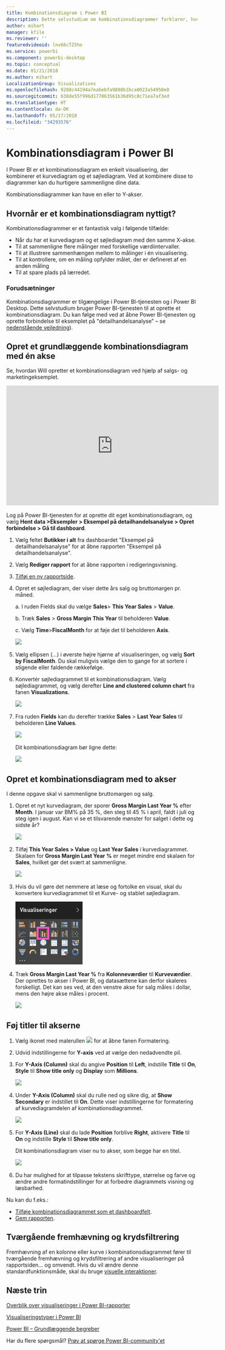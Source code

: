 ```yaml
---
title: Kombinationsdiagram i Power BI
description: Dette selvstudium om kombinationsdiagrammer forklarer, hvornår de bruges, og hvordan de oprettes i Power BI-tjenesten og Desktop.
author: mihart
manager: kfile
ms.reviewer: ''
featuredvideoid: lnv66cTZ5ho
ms.service: powerbi
ms.component: powerbi-desktop
ms.topic: conceptual
ms.date: 01/21/2018
ms.author: mihart
LocalizationGroup: Visualizations
ms.openlocfilehash: 9288c44194a7eabebfa9888b1bca0023a54950e8
ms.sourcegitcommit: 638de55f996d177063561b36d95c8c71ea7af3ed
ms.translationtype: HT
ms.contentlocale: da-DK
ms.lasthandoff: 05/17/2018
ms.locfileid: "34293576"
---
```

# <a name="combo-chart-in-power-bi"></a>Kombinationsdiagram i Power BI
I Power BI er et kombinationsdiagram en enkelt visualisering, der kombinerer et kurvediagram og et søjlediagram. Ved at kombinere disse to diagrammer kan du hurtigere sammenligne dine data.

Kombinationsdiagrammer kan have en eller to Y-akser.

## <a name="when-to-use-a-combo-chart"></a>Hvornår er et kombinationsdiagram nyttigt?
Kombinationsdiagrammer er et fantastisk valg i følgende tilfælde:

* Når du har et kurvediagram og et søjlediagram med den samme X-akse.
* Til at sammenligne flere målinger med forskellige værdiintervaller.
* Til at illustrere sammenhængen mellem to målinger i én visualisering.
* Til at kontrollere, om en måling opfylder målet, der er defineret af en anden måling
* Til at spare plads på lærredet.

### <a name="prerequisites"></a>Forudsætninger
Kombinationsdiagrammer er tilgængelige i Power BI-tjenesten og i Power BI Desktop. Dette selvstudium bruger Power BI-tjenesten til at oprette et kombinationsdiagram. Du kan følge med ved at åbne Power BI-tjenesten og oprette forbindelse til eksemplet på "detailhandelsanalyse" – se [ nedenstående vejledning](#create)).


## <a name="create-a-basic-single-axis-combo-chart"></a>Opret et grundlæggende kombinationsdiagram med én akse
Se, hvordan Will opretter et kombinationsdiagram ved hjælp af salgs- og marketingeksemplet.

<iframe width="560" height="315" src="https://www.youtube.com/embed/lnv66cTZ5ho?list=PL1N57mwBHtN0JFoKSR0n-tBkUJHeMP2cP" frameborder="0" allowfullscreen></iframe>  

<a name="create"></a> Log på Power BI-tjenesten for at oprette dit eget kombinationsdiagram, og vælg **Hent data \>Eksempler \> Eksempel på detailhandelsanalyse > Opret forbindelse > Gå til dashboard**.

1. Vælg feltet **Butikker i alt** fra dashboardet "Eksempel på detailhandelsanalyse" for at åbne rapporten "Eksempel på detailhandelsanalyse".
2. Vælg **Rediger rapport** for at åbne rapporten i redigeringsvisning.
3. [Tilføj en ny rapportside](power-bi-report-add-page.md).
4. Opret et søjlediagram, der viser dette års salg og bruttomargen pr. måned.

    a.  I ruden Fields skal du vælge **Sales**\> **This Year Sales** > **Value**.

    b.  Træk **Sales** \> **Gross Margin This Year** til beholderen **Value**.

    c.  Vælg **Time**\>**FiscalMonth** for at føje det til beholderen **Axis**.

    ![](media/power-bi-visualization-combo-chart/combotutorial1new.png)
5. Vælg ellipsen (...) i øverste højre hjørne af visualiseringen, og vælg **Sort by FiscalMonth**. Du skal muligvis vælge den to gange for at sortere i stigende eller faldende rækkefølge.

6. Konvertér søjlediagrammet til et kombinationsdiagram. Vælg søjlediagrammet, og vælg derefter **Line and clustered column chart** fra fanen **Visualizations**.

    ![](media/power-bi-visualization-combo-chart/converttocombo_new2.png)
7. Fra ruden **Fields** kan du derefter trække **Sales** \> **Last Year Sales** til beholderen **Line Values**.

   ![](media/power-bi-visualization-combo-chart/linevaluebucket.png)

   Dit kombinationsdiagram bør ligne dette:

   ![](media/power-bi-visualization-combo-chart/combochartdone-new.png)

## <a name="create-a-combo-chart-with-two-axes"></a>Opret et kombinationsdiagram med to akser
I denne opgave skal vi sammenligne bruttomargen og salg.

1. Opret et nyt kurvediagram, der sporer **Gross Margin Last Year %** efter **Month**.  I januar var BM% på 35 %, den steg til 45 % i april, faldt i juli og steg igen i august. Kan vi se et tilsvarende mønster for salget i dette og sidste år?

   ![](media/power-bi-visualization-combo-chart/combo1_new.png)
2. Tilføj **This Year Sales > Value** og **Last Year Sales** i kurvediagrammet. Skalaen for **Gross Margin Last Year %** er meget mindre end skalaen for **Sales**, hvilket gør det svært at sammenligne.      

   ![](media/power-bi-visualization-combo-chart/flatline_new.png)
3. Hvis du vil gøre det nemmere at læse og fortolke en visual, skal du konvertere kurvediagrammet til et Kurve- og stablet søjlediagram.

   ![](media/power-bi-visualization-combo-chart/converttocombo_new.png)
4. Træk **Gross Margin Last Year %** fra **Kolonneværdier** til **Kurveværdier**. Der oprettes to akser i Power BI, og datasættene kan derfor skaleres forskelligt. Det kan ses ved, at den venstre akse for salg måles i dollar, mens den højre akse måles i procent.

   ![](media/power-bi-visualization-combo-chart/power-bi-combochart.png)    

## <a name="add-titles-to-the-axes"></a>Føj titler til akserne
1. Vælg ikonet med malerullen ![](media/power-bi-visualization-combo-chart/power-bi-paintroller.png) for at åbne fanen Formatering.
2. Udvid indstillingerne for **Y-axis** ved at vælge den nedadvendte pil.
3. For **Y-Axis (Column)** skal du angive **Position** til **Left**, indstille **Title** til **On**, **Style** til **Show title only** og **Display** som **Millions**.

   ![](media/power-bi-visualization-combo-chart/power-bi-y-axis-column.png)
4. Under **Y-Axis (Column)** skal du rulle ned og sikre dig, at **Show Secondary** er indstillet til **On**. Dette viser indstillingerne for formatering af kurvediagramdelen af kombinationsdiagrammet.

   ![](media/power-bi-visualization-combo-chart/power-bi-show-secondary.png)
5. For **Y-Axis (Line)** skal du lade **Position** forblive **Right**, aktivere **Title** til **On** og indstille **Style** til **Show title only**.

   Dit kombinationsdiagram viser nu to akser, som begge har en titel.

   ![](media/power-bi-visualization-combo-chart/power-bi-titles-on.png)

6. Du har mulighed for at tilpasse tekstens skrifttype, størrelse og farve og ændre andre formatindstillinger for at forbedre diagrammets visning og læsbarhed.

Nu kan du f.eks.:

* [Tilføje kombinationsdiagrammet som et dashboardfelt](service-dashboard-tiles.md).
* [Gem rapporten](service-report-save.md).

## <a name="cross-highlighting-and-cross-filtering"></a>Tværgående fremhævning og krydsfiltrering

Fremhævning af en kolonne eller kurve i kombinationsdiagrammet fører til tværgående fremhævning og krydsfiltrering af andre visualiseringer på rapportsiden... og omvendt. Hvis du vil ændre denne standardfunktionsmåde, skal du bruge [visuelle interaktioner](service-reports-visual-interactions.md).

## <a name="next-steps"></a>Næste trin

[Overblik over visualiseringer i Power BI-rapporter](power-bi-report-visualizations.md)

[Visualiseringstyper i Power BI](power-bi-visualization-types-for-reports-and-q-and-a.md)

[Power BI – Grundlæggende begreber](service-basic-concepts.md)

Har du flere spørgsmål? [Prøv at spørge Power BI-community'et](http://community.powerbi.com/)
